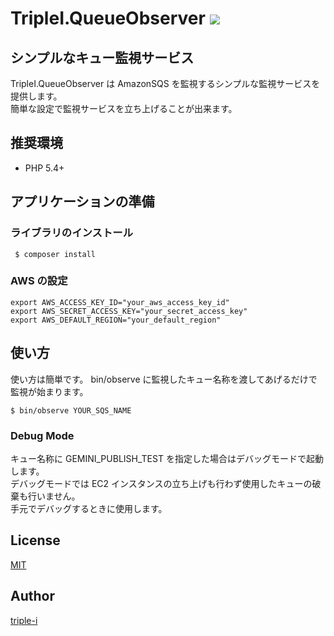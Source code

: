 TripleI.QueueObserver ![](https://travis-ci.org/triple-i/TripleI.QueueObserver.svg?branch=master)
=======
シンプルなキュー監視サービス
---------------------------------------------
TripleI.QueueObserver は AmazonSQS を監視するシンプルな監視サービスを提供します。  
簡単な設定で監視サービスを立ち上げることが出来ます。


推奨環境
------------
 * PHP 5.4+

アプリケーションの準備
---------------

### ライブラリのインストール
```
 $ composer install
```

### AWS の設定
```
export AWS_ACCESS_KEY_ID="your_aws_access_key_id"
export AWS_SECRET_ACCESS_KEY="your_secret_access_key"
export AWS_DEFAULT_REGION="your_default_region"
```


使い方
---------
使い方は簡単です。
bin/observe に監視したキュー名称を渡してあげるだけで監視が始まります。


```
$ bin/observe YOUR_SQS_NAME
```

### Debug Mode
キュー名称に GEMINI_PUBLISH_TEST を指定した場合はデバッグモードで起動します。  
デバッグモードでは EC2 インスタンスの立ち上げも行わず使用したキューの破棄も行いません。  
手元でデバッグするときに使用します。


## License

[MIT](https://github.com/triple-i/TripleI.QueueObserver/blob/master/LICENSE)

## Author

[triple-i](https://github.com/triple-i)

